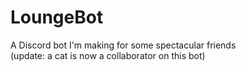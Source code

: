 # LoungeBot
A Discord bot I'm making for some spectacular friends <br>
(update: a cat is now a collaborator on this bot)
